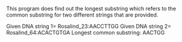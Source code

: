This program does find out the longest substring which refers to the common substring for two different strings that are provided.

Given DNA string 1= Rosalind_23:AACCTTGG
Given DNA string 2= Rosalind_64:ACACTGTGA
Longest common substring: AACTGG 
